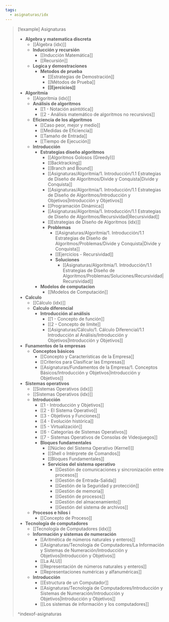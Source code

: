```yaml
---
tags:
  - asignaturas/idx
---
```


> [!example] Asignaturas
> - **Algebra y matematica discreta**
> 	- [[Álgebra (idx)]]
> 	- **Inducción y recursión**
> 		- [[Inducción Matemática]]
> 		- [[Recursión]]
> 	- **Logica y demostraciones**
> 		- **Metodos de prueba**
> 			- [[Estrategias de Demostración]]
> 			- [[Métodos de Prueba]]
> 			- **[[Ejercicios]]**
> - **Algoritmia**
> 	- [[Algoritmia (idx)]]
> 	- **Análisis de algoritmos**
> 		- [[1 - Notación asintótica]]
> 		- [[2 - Análisis matemático de algoritmos no recursivos]]
> 	- **Eficiencia de los algoritmos**
> 		- [[Caso peor, mejor y medio]]
> 		- [[Medidas de Eficiencia]]
> 		- [[Tamaño de Entrada]]
> 		- [[Tiempo de Ejecución]]
> 	- **Introducción**
> 		- **Estrategias diseño algoritmos**
> 			- [[Algoritmos Golosos (Greedy)]]
> 			- [[Backtracking]]
> 			- [[Branch and Bound]]
> 			- [[Asignaturas/Algoritmia/1. Introducción/1.1 Estrategias de Diseño de Algoritmos/Divide y Conquista|Divide y Conquista]]
> 			- [[Asignaturas/Algoritmia/1. Introducción/1.1 Estrategias de Diseño de Algoritmos/Introducción y Objetivos|Introducción y Objetivos]]
> 			- [[Programación Dinámica]]
> 			- [[Asignaturas/Algoritmia/1. Introducción/1.1 Estrategias de Diseño de Algoritmos/Recursividad|Recursividad]]
> 			- [[Estrategias de Diseño de Algoritmos (idx)]]
> 			- **Problemas**
> 				- [[Asignaturas/Algoritmia/1. Introducción/1.1 Estrategias de Diseño de Algoritmos/Problemas/Divide y Conquista|Divide y Conquista]]
> 				- [[Ejercicios - Recursividad]]
> 				- **Soluciones**
> 					- [[Asignaturas/Algoritmia/1. Introducción/1.1 Estrategias de Diseño de Algoritmos/Problemas/Soluciones/Recursividad|Recursividad]]
> 		- **Modelos de computacion**
> 			- [[Modelos de Computación]]
> - **Calculo**
> 	- [[Cálculo (idx)]]
> 	- **Calculo diferencial**
> 		- **Introducción al análisis**
> 			- [[1 - Concepto de función]]
> 			- [[2 - Concepto de límite]]
> 			- [[Asignaturas/Cálculo/1. Cálculo Diferencial/1.1 Introducción al Análisis/Introducción y Objetivos|Introducción y Objetivos]]
> - **Funamentos de la empresas**
> 	- **Conceptos básicos**
> 		- [[Concepto y Características de la Empresa]]
> 		- [[Criterios para Clasificar las Empresas]]
> 		- [[Asignaturas/Fundamentos de la Empresa/1. Conceptos Básicos/Introducción y Objetivos|Introducción y Objetivos]]
> - **Sistemas operativos**
> 	- [[Sistemas Operativos (idx)]]
> 	- [[Sistemas Operativos (idx)]]
> 	- **Introducción**
> 		- [[1 - Introducción y Objetivos]]
> 		- [[2 - El Sistema Operativo]]
> 		- [[3 - Objetivos y Funciones]]
> 		- [[4 - Evolución histórica]]
> 		- [[5 - Virtualización]]
> 		- [[6 - Categorías de Sistemas Operativos]]
> 		- [[7 - Sistemas Operativos de Consolas de Videojuegos]]
> 		- **Bloques fundamentales**
> 			- [[Núcleo del Sistema Operativo (Kernel)]]
> 			- [[Shell o Intérprete de Comandos]]
> 			- [[Bloques Fundamentales]]
> 			- **Servicios del sistema operativo**
> 				- [[Gestión de comunicaciones y sincronización entre procesos]]
> 				- [[Gestión de Entrada-Salida]]
> 				- [[Gestión de la Seguridad y protección]]
> 				- [[Gestión de memoria]]
> 				- [[Gestión de procesos]]
> 				- [[Gestión del almacenamiento]]
> 				- [[Gestión del sistema de archivos]]
> 	- **Procesos e hilos i**
> 		- [[Concepto de Proceso]]
> - **Tecnología de computadores**
> 	- [[Tecnología de Computadores (idx)]]
> 	- **Información y sistemas de numeración**
> 		- [[Aritmética de números naturales y enteros]]
> 		- [[Asignaturas/Tecnología de Computadores/La Información y Sistemas de Numeración/Introducción y Objetivos|Introducción y Objetivos]]
> 		- [[La ALU]]
> 		- [[Representación de números naturales y enteros]]
> 		- [[Representaciones numéricas y alfanuméricas]]
> 	- **Introducción**
> 		- [[Estructura de un Computador]]
> 		- [[Asignaturas/Tecnología de Computadores/Introducción y Sistemas de Numeración/Introducción y Objetivos|Introducción y Objetivos]]
> 		- [[Los sistemas de información y los computadores]]
> 
> ^indexof-asignaturas